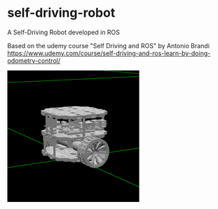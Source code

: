 # self-driving-robot
A Self-Driving Robot developed in ROS

Based on the udemy course "Self Driving and ROS" by Antonio Brandi
https://www.udemy.com/course/self-driving-and-ros-learn-by-doing-odometry-control/ 

![image info](./pictures/bumperbot.png)